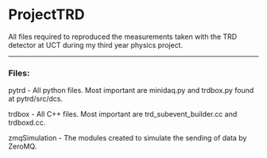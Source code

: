 # ProjectTRD
All files required to reproduced the measurements taken with the TRD detector at UCT during my third year physics project.


------------

### Files:

pytrd - All python files. Most important are minidaq.py and trdbox.py found at pytrd/src/dcs.

trdbox - All C++ files. Most important are trd_subevent_builder.cc and trdboxd.cc.

zmqSimulation - The modules created to simulate the sending of data by ZeroMQ.
